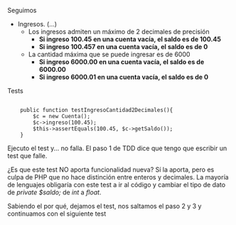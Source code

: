 Seguimos

- Ingresos. 
    (...)
    - Los ingresos admiten un máximo de 2 decimales de precisión
        - **Si ingreso 100.45 en una cuenta vacía, el saldo es de 100.45**
        - **Si ingreso 100.457 en una cuenta vacía, el saldo es de 0**
    - La cantidad máxima que se puede ingresar es de 6000
        - **Si ingreso 6000.00 en una cuenta vacía, el saldo es de 6000.00**
        - **Si ingreso 6000.01 en una cuenta vacía, el saldo es de 0**


Tests

``` [php]

    public function testIngresoCantidad2Decimales(){
        $c = new Cuenta();
        $c->ingreso(100.45);
        $this->assertEquals(100.45, $c->getSaldo());
    }

```

Ejecuto el test y... no falla. El paso 1 de TDD dice que tengo que escribir un test que falle.

¿Es que este test NO aporta funcionalidad nueva? Sí la aporta, pero es culpa de PHP que 
no hace distinción entre enteros y decimales. La mayoría de lenguajes obligaría con 
este test a ir al código y cambiar el tipo de dato de *private $saldo;* de *int* a *float*.

Sabiendo el por qué, dejamos el test, nos saltamos el paso 2 y 3 y continuamos con el siguiente test